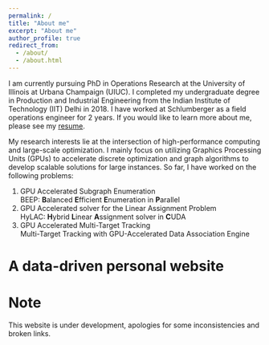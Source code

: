 ```yaml
---
permalink: /
title: "About me"
excerpt: "About me"
author_profile: true
redirect_from:
  - /about/
  - /about.html
---
```


I am currently pursuing PhD in Operations Research at the University of Illinois at Urbana Champaign (UIUC). I completed my undergraduate degree in Production and Industrial Engineering from the Indian Institute of Technology (IIT) Delhi in 2018. I have worked at Schlumberger as a field operations engineer for 2 years. If you would like to learn more about me, please see my [resume]().

My research interests lie at the intersection of high-performance computing and large-scale optimization. I mainly focus on utilizing Graphics Processing Units (GPUs) to accelerate discrete optimization and graph algorithms to develop scalable solutions for large instances. So far, I have worked on the following problems:

1. GPU Accelerated Subgraph Enumeration \
   BEEP: **B**alanced **E**fficient **E**numeration in **P**arallel
2. GPU Accelerated solver for the Linear Assignment Problem \
   HyLAC: **H**ybrid **L**inear **A**ssignment solver in **C**UDA
3. GPU Accelerated Multi-Target Tracking \
   Multi-Target Tracking with GPU-Accelerated Data Association Engine

# A data-driven personal website

# Note

This website is under development, apologies for some inconsistencies and broken links.
